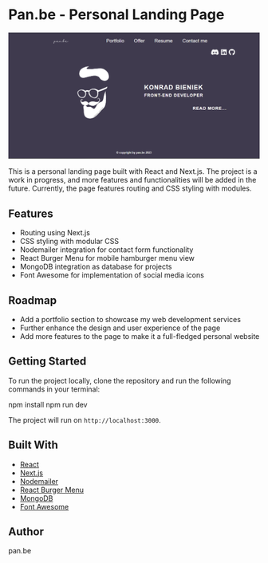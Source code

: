 # Pan.be - Personal Landing Page

<img src="img/printscreen.png" >

This is a personal landing page built with React and Next.js. The project is a work in progress, and more features and functionalities will be added in the future. Currently, the page features routing and CSS styling with modules.

## Features

- Routing using Next.js
- CSS styling with modular CSS
- Nodemailer integration for contact form functionality
- React Burger Menu for mobile hamburger menu view
- MongoDB integration as database for projects
- Font Awesome for implementation of social media icons

## Roadmap

- Add a portfolio section to showcase my web development services
- Further enhance the design and user experience of the page
- Add more features to the page to make it a full-fledged personal website

## Getting Started

To run the project locally, clone the repository and run the following commands in your terminal:

npm install
npm run dev

The project will run on `http://localhost:3000`.

## Built With

- [React](https://reactjs.org/)
- [Next.js](https://nextjs.org/)
- [Nodemailer](https://nodemailer.com/about/)
- [React Burger Menu](https://github.com/negomi/react-burger-menu)
- [MongoDB](https://www.mongodb.com/)
- [Font Awesome](https://fontawesome.com/)

## Author

pan.be
